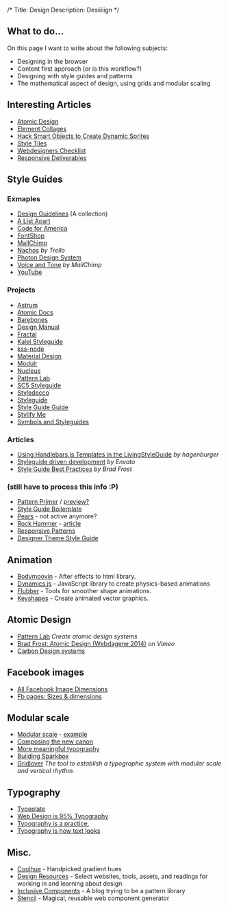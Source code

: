 /*
Title: Design
Description: Desiiiiign
*/


## What to do...

On this page I want to write about the following subjects:

- Designing in the browser
- Content first approach (or is this workflow?)
- Designing with style guides and patterns
- The mathematical aspect of design, using grids and modular scaling


## Interesting Articles

- [Atomic Design](http://bradfrostweb.com/blog/post/atomic-web-design/)
- [Element Collages](http://danielmall.com/articles/rif-element-collages/)
- [Hack Smart Objects to Create Dynamic Sprites](http://methodandcraft.com/videos/hack-smart-objects-to-create-dynamic-sprites)
- [Style Tiles](http://styletil.es/)
- [Webdesigners Checklist](http://webdesignerschecklist.com/)
- [Responsive Deliverables](http://daverupert.com/2013/04/responsive-deliverables/)


## Style Guides

### Exmaples

- [Design Guidelines](http://designguidelines.co/) (A collection)
- [A List Apart](http://alistapart.com/blog/post/getting-started-with-pattern-libraries)
- [Code for America](http://style.codeforamerica.org/)
- [FontShop](http://next.fontshop.com/styleguide/globals)
- [MailChimp](http://mailchimp.com/about/brand-assets/)
- [Nachos](https://design.trello.com/) *by Trello*
- [Photon Design System](http://design.firefox.com/photon/)
- [Voice and Tone](http://voiceandtone.com/) *by MailChimp*
- [YouTube](https://www.youtube.com/yt/about/brand-resources/)

### Projects

- [Astrum](http://astrum.nodividestudio.com/)
- [Atomic Docs](http://atomicdocs.io/)
- [Barebones](http://barebones.paulrobertlloyd.com/)
- [Design Manual](https://github.com/EightMedia/design-manual)
- [Fractal](http://fractal.build/)
- [Kalei Styleguide](http://kaleistyleguide.com/)
- [kss-node](http://kss-node.github.io/kss-node/)
- [Material Design](https://material.io/)
- [Modulr](https://decorator.io/modulr/)
- [Nucleus](https://holidaypirates.github.io/nucleus/)
- [Pattern Lab](http://patternlab.io/)
- [SC5 Styleguide](http://styleguide.sc5.io/)
- [Styledecco](http://jacobrask.github.io/styledocco/)
- [Styleguide](https://devbridge.github.io/Styleguide/)
- [Style Guide Guide](https://github.com/bradfrost/style-guide-guide)
- [Stylify Me](http://stylifyme.com/)
- [Symbols and Styleguides](http://symbols.janlosert.com/)

### Articles

- [Using Handlebars.js Templates in the LivingStyleGuide](http://www.hagenburger.net/BLOG/handlebars-js-templates-living-style-guide.html) *by hagenburger*
- [Styleguide driven development](http://webuild.envato.com/blog/styleguide-driven-development/) *by Envato*
- [Style Guide Best Practices](http://bradfrost.com/blog/post/style-guide-best-practices/) *by Brad Frost*

### (still have to process this info :P)

- [Pattern Primer](https://github.com/adactio/Pattern-Primer) / [preview?](http://patternprimer.adactio.com/)
- [Style Guide Boilerplate](http://brettjankord.com/projects/style-guide-boilerplate/)
- [Pears](http://pea.rs/) - not active anymore?
- [Rock Hammer](http://malarkey.github.io/Rock-Hammer/) - [article](http://stuffandnonsense.co.uk/blog/about/rock-hammer-a-curated-responsive-project-library)
- [Responsive Patterns](http://bradfrost.github.io/this-is-responsive/patterns.html)
- [Designer Theme Style Guide](http://themes.array.is/designer/style-guide/)


## Animation

- [Bodymoovin](https://github.com/bodymovin/bodymovin) - After effects to html library.
- [Dynamics.js](http://dynamicsjs.com/) - JavaScript library to create physics-based animations
- [Flubber](https://github.com/veltman/flubber) - Tools for smoother shape animations.
- [Keyshapes](https://www.pixofield.com/) - Create animated vector graphics.


## Atomic Design

- [Pattern Lab](http://patternlab.io/) *Create atomic design systems*
- [Brad Frost: Atomic Design (Webdagene 2014)](http://vimeo.com/109130093) *on Vimeo*
- [Carbon Design systems](http://carbondesignsystem.com/)


## Facebook images

- [All Facebook Image Dimensions](http://www.jonloomer.com/2014/01/20/facebook-image-dimensions/)
- [Fb pages: Sizes &amp; dimensions](https://www.facebook.com/PagesSizesDimensions)


## Modular scale

- [Modular scale](http://modularscale.com/) - [example](http://modularscale.com/scale/?px1=16&px2=300&ra1=1.5&ra2=0)
- [Composing the new canon](http://24ways.org/2011/composing-the-new-canon/)
- [More meaningful typography](http://alistapart.com/article/more-meaningful-typography)
- [Building Sparkbox](http://building.seesparkbox.com/)
- [Gridlover](http://www.gridlover.net/) *The tool to establish a typographic system
with modular scale and vertical rhythm.*


## Typography

- [Typeplate](http://typeplate.com/)
- [Web Design is 95% Typography](https://ia.net/blog/the-web-is-all-about-typography-period/)
- [Typography is a practice.](http://practice.typekit.com/)
- [Typography is how text looks](http://practice.typekit.com/lesson/typography-is-how-text-looks/)


## Misc.

- [Coolhue](https://webkul.github.io/coolhue/) - Handpicked gradient hues
- [Design Resources](http://designresources.party/) - Select websites, tools, assets, and readings for working in and learning about design
- [Inclusive Components](https://inclusive-components.design/) - A blog trying to be a pattern library
- [Stencil](https://stenciljs.com/) - Magical, reusable web component generator
